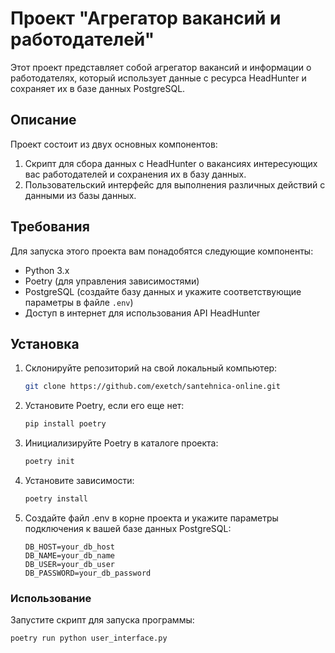# Проект "Агрегатор вакансий и работодателей"

Этот проект представляет собой агрегатор вакансий и информации о работодателях, который использует данные с ресурса HeadHunter и сохраняет их в базе данных PostgreSQL.

## Описание

Проект состоит из двух основных компонентов:

1. Скрипт для сбора данных с HeadHunter о вакансиях интересующих вас работодателей  и сохранения их в базу данных.
2. Пользовательский интерфейс для выполнения различных действий с данными из базы данных.

## Требования

Для запуска этого проекта вам понадобятся следующие компоненты:

- Python 3.x
- Poetry (для управления зависимостями)
- PostgreSQL (создайте базу данных и укажите соответствующие параметры в файле `.env`)
- Доступ в интернет для использования API HeadHunter

## Установка

1. Склонируйте репозиторий на свой локальный компьютер:

   ```bash
   git clone https://github.com/exetch/santehnica-online.git
   ```

2. Установите Poetry, если его еще нет:
   ```bash
   pip install poetry
   ```
3. Инициализируйте Poetry в каталоге проекта:
   ```bash
   poetry init
   ```
4. Установите зависимости:
   ```bash
   poetry install
   ```
5. Создайте файл .env в корне проекта и укажите параметры подключения к вашей базе данных PostgreSQL:
   ```dotenv
   DB_HOST=your_db_host
   DB_NAME=your_db_name
   DB_USER=your_db_user
   DB_PASSWORD=your_db_password
   ```
### Использование
 Запустите скрипт для запуска программы:
```bash
poetry run python user_interface.py
```
